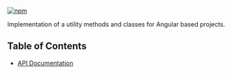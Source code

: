 [![npm](https://img.shields.io/npm/v/@acoustic-content-sdk/ng-utils.svg?style=flat-square)](https://www.npmjs.com/package/@acoustic-content-sdk/ng-utils)

Implementation of a utility methods and classes for Angular based projects.

## Table of Contents

- [API Documentation](./markdown/ng-utils.md)
